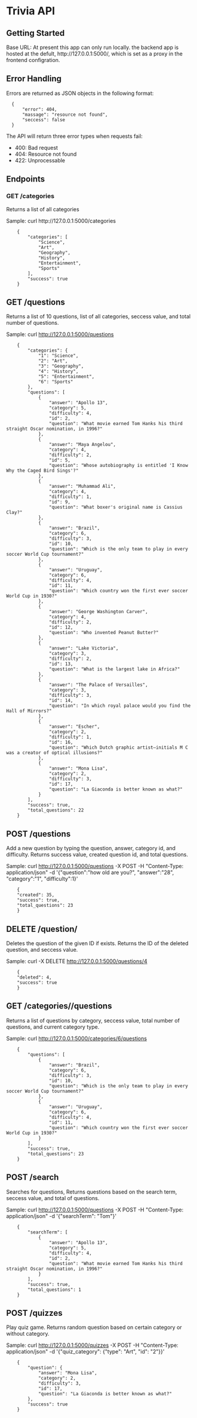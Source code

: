 <h1>Trivia API</h1>

<h2>Getting Started</h2>
    <p>Base URL: At present this app can only run locally. the backend app is hosted at the defult, http://127.0.0.1:5000/, 
    which is set as a proxy in the frontend configration.</p>

<h2>Error Handling</h2>
<p>Errors are returned as JSON objects in the following format:</p>

      {
          "error": 404,
          "massage": "resource not found",
          "seccess": false
      }


The API will return three error types when requests fail:

- 400: Bad request
- 404: Resource not found
- 422: Unprocessable


<h2>Endpoints</h2>    
<h3>GET /categories</h3>
<p>Returns a list of all categories</p>

<p>Sample: curl http://127.0.0.1:5000/categories</p>

        {
            "categories": [
                "Science",
                "Art",
                "Geography",
                "History",
                "Entertainment",
                "Sports"
            ],
            "success": true
        }

<h2>GET /questions</h2>
Returns a list of 10 questions, list of all categories, seccess value, and total number of questions.
        
Sample: curl http://127.0.0.1:5000/questions

        {
            "categories": {
                "1": "Science",
                "2": "Art",
                "3": "Geography",
                "4": "History",
                "5": "Entertainment",
                "6": "Sports"
            },
            "questions": [
                {
                    "answer": "Apollo 13",
                    "category": 5,
                    "difficulty": 4,
                    "id": 2,
                    "question": "What movie earned Tom Hanks his third straight Oscar nomination, in 1996?"
                },
                {
                    "answer": "Maya Angelou",
                    "category": 4,
                    "difficulty": 2,
                    "id": 5,
                    "question": "Whose autobiography is entitled 'I Know Why the Caged Bird Sings'?"
                },
                {
                    "answer": "Muhammad Ali",
                    "category": 4,
                    "difficulty": 1,
                    "id": 9,
                    "question": "What boxer's original name is Cassius Clay?"
                },
                {
                    "answer": "Brazil",
                    "category": 6,
                    "difficulty": 3,
                    "id": 10,
                    "question": "Which is the only team to play in every soccer World Cup tournament?"
                },
                {
                    "answer": "Uruguay",
                    "category": 6,
                    "difficulty": 4,
                    "id": 11,
                    "question": "Which country won the first ever soccer World Cup in 1930?"
                },
                {
                    "answer": "George Washington Carver",
                    "category": 4,
                    "difficulty": 2,
                    "id": 12,
                    "question": "Who invented Peanut Butter?"
                },
                {
                    "answer": "Lake Victoria",
                    "category": 3,
                    "difficulty": 2,
                    "id": 13,
                    "question": "What is the largest lake in Africa?"
                },
                {
                    "answer": "The Palace of Versailles",
                    "category": 3,
                    "difficulty": 3,
                    "id": 14,
                    "question": "In which royal palace would you find the Hall of Mirrors?"
                },
                {
                    "answer": "Escher",
                    "category": 2,
                    "difficulty": 1,
                    "id": 16,
                    "question": "Which Dutch graphic artist–initials M C was a creator of optical illusions?"
                },
                {
                    "answer": "Mona Lisa",
                    "category": 2,
                    "difficulty": 3,
                    "id": 17,
                    "question": "La Giaconda is better known as what?"
                }
            ],
            "success": true,
            "total_questions": 22
        }


<h2>POST /questions</h2>
Add a new question by typing the question, answer, category id, and difficulty. Returns success value, created question id, and total questions.

Sample: curl http://127.0.0.1:5000/questions -X POST -H "Content-Type: application/json" -d '{"question":"how old are you?", "answer":"28", "category":"1", "difficulty":1}'

        {
        "created": 35,
        "success": true,
        "total_questions": 23
        }


<h2>DELETE /question/<int:question_id></h2>
Deletes the question of the given ID if exists. Returns the ID of the deleted question, and seccess value.

Sample: curl -X DELETE http://127.0.0.1:5000/questions/4

        {
        "deleted": 4,
        "success": true
        }


<h2>GET /categories/<int:category_id>/questions</h2>
Returns a list of questions by category, seccess value, total number of questions, and current category type.

Sample: curl http://127.0.0.1:5000/categories/6/questions

        {
            "questions": [
                {
                    "answer": "Brazil",
                    "category": 6,
                    "difficulty": 3,
                    "id": 10,
                    "question": "Which is the only team to play in every soccer World Cup tournament?"
                },
                {
                    "answer": "Uruguay",
                    "category": 6,
                    "difficulty": 4,
                    "id": 11,
                    "question": "Which country won the first ever soccer World Cup in 1930?"
                }
            ],
            "success": true,
            "total_questions": 23
        }

<h2>POST /search</h2>
Searches for questions, Returns questions based on the search term, seccess value, and total of questions.

Sample: curl http://127.0.0.1:5000/questions -X POST -H "Content-Type: application/json" -d '{"searchTerm": "Tom"}'

        {
            "searchTerm": [
                {
                    "answer": "Apollo 13",
                    "category": 5,
                    "difficulty": 4,
                    "id": 2,
                    "question": "What movie earned Tom Hanks his third straight Oscar nomination, in 1996?"
                }
            ],
            "success": true,
            "total_questions": 1
        }
    
<h2>POST /quizzes</h2>
Play quiz game. Returns random question based on certain category or without category.

Sample: curl http://127.0.0.1:5000/quizzes -X POST -H "Content-Type: application/json" -d '{"quiz_category": {"type": "Art", "id": "2"}}'

        {
            "question": {
                "answer": "Mona Lisa",
                "category": 2,
                "difficulty": 3,
                "id": 17,
                "question": "La Giaconda is better known as what?"
            },
            "success": true
        }


